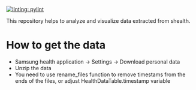 [![linting: pylint](https://img.shields.io/badge/linting-pylint-yellowgreen)](https://github.com/pylint-dev/pylint)

This repository helps to analyze and visualize data extracted from shealth.

How to get the data
===================
* Samsung health application -> Settings -> Download personal data
* Unzip the data
* You need to use rename_files function to remove timestams from the ends of the files, or adjust HealthDataTable.timestamp variable
